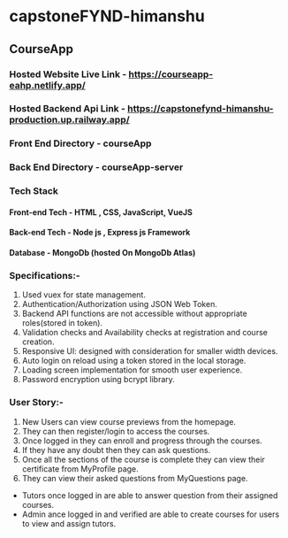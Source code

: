 # capstoneFYND-himanshu

## CourseApp

### Hosted Website Live Link - https://courseapp-eahp.netlify.app/
### Hosted Backend Api Link - https://capstonefynd-himanshu-production.up.railway.app/
### Front End Directory - courseApp
### Back End Directory - courseApp-server

### Tech Stack

#### Front-end Tech - HTML , CSS, JavaScript, VueJS 
#### Back-end Tech - Node js , Express js Framework
#### Database - MongoDb (hosted On MongoDb Atlas)

### Specifications:-
1. Used vuex for state management.
2. Authentication/Authorization using JSON Web Token. 
3. Backend API functions are not accessible without appropriate roles(stored in token).
4. Validation checks and Availability checks at registration and course creation.
5. Responsive UI: designed with consideration for smaller width devices.
6. Auto login on reload using a token stored in the local storage.
7. Loading screen implementation for smooth user experience.
8. Password encryption using bcrypt library.

### User Story:-
1. New Users can view course previews from the homepage. 
2. They can then register/login to access the courses. 
3. Once logged in they can enroll and progress through the courses. 
4. If they have any doubt then they can ask questions.
5. Once all the sections of the course is complete they can view their certificate from MyProfile page.
6. They can view their asked questions from MyQuestions page.

- Tutors once logged in are able to answer question from their assigned courses.
- Admin ance logged in and verified are able to create courses for users to view and assign tutors.



